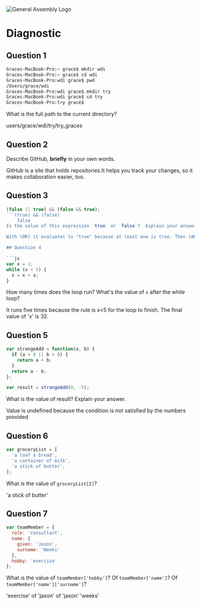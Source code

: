 ![General Assembly Logo](http://i.imgur.com/ke8USTq.png)

# Diagnostic

## Question 1

```sh
Graces-MacBook-Pro:~ grace$ mkdir wdi
Graces-MacBook-Pro:~ grace$ cd wdi
Graces-MacBook-Pro:wdi grace$ pwd
/Users/grace/wdi
Graces-MacBook-Pro:wdi grace$ mkdir try
Graces-MacBook-Pro:wdi grace$ cd try
Graces-MacBook-Pro:try grace$
```

What is the full path to the current directory?

users/grace/wdi/try/try_graces

## Question 2

Describe GitHub, **briefly** in your own words.

GitHub is a site that holds repositories.It helps you track your changes, so it makes collaboration easier, too.

## Question 3

```js
(false || true) && (false && true);
```(true) && (false)
    false
Is the value of this expression `true` or `false`?  Explain your answer.

With (OR) it evaluates to "true" because at least one is true. Then (AND) evaluates to "false" because it will only evaluate as true if both of the arguments are true; but in this case it is false. Between true && false, the same rule applies and therefore the last evaluation is to "false"

## Question 4

```js
var x = 1;
while (x < 5) {
  x = x + x;
}
```

How many times does the loop run?  What's the value of `x` after the while loop?

It runs five times because the rule is x<5 for the loop to finish. The final value of 'x' is 32.

## Question 5

```js
var strangeAdd = function(a, b) {
  if (a > 0 || b > 0) {
    return a + b;
  }
  return a - b;
};

var result = strangeAdd(0, -5);
```

What is the value of result?  Explain your answer.

Value is undefined because the condition is not satisfied by the numbers provided

## Question 6

```js
var groceryList = [
  'a loaf a bread',
  'a container of milk',
  'a stick of butter',
];
```

What is the value of `groceryList[2]`?

'a stick of butter'

## Question 7

```js
var teamMember = {
  role: 'consultant',
  name: {
    given: 'Jason',
    surname: 'Weeks'
  },
  hobby: 'exercise'
};
```

What is the value of `teamMember['hobby']`?  Of `teamMember['name']`?  Of
`teamMember['name']['surname']`?

'exercise' of 'jason' of 'jason' 'weeks'
